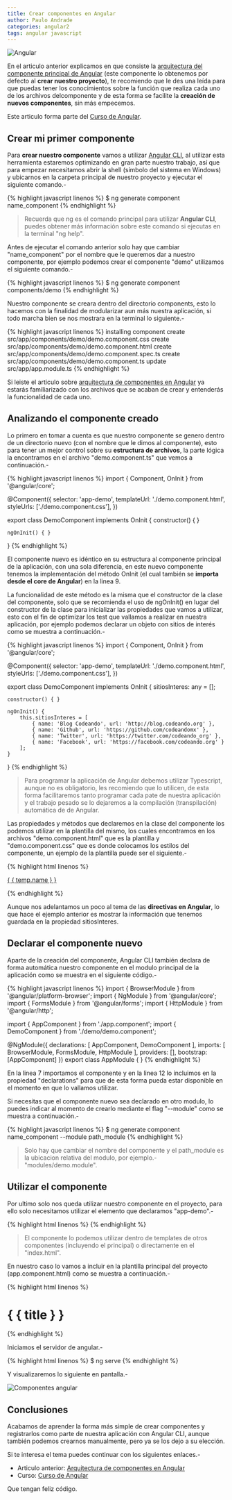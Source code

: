 ```yaml
---
title: Crear componentes en Angular
author: Paulo Andrade
categories: angular2
tags: angular javascript
---
```


![Angular](/img/angular2.jpg)

En el articulo anterior explicamos en que consiste la [arquitectura del componente principal de Angular](/articulos/arquitectura-de-componentes-en-angular.html) (este componente lo obtenemos por defecto al **crear nuestro proyecto**), te recomiendo que le des una leída para que puedas tener los conocimientos sobre la función que realiza cada uno de los archivos delcomponente y de esta forma se facilite la **creación de nuevos componentes**, sin más empecemos.

<div class="redes-background">
Este articulo forma parte del <a href="https://github.com/Codeandomx/curso-de-introduccion-a-angular" target="_blank">Curso de Angular</a>.
</div>

## Crear mi primer componente

Para **crear nuestro componente** vamos a utilizar [Angular CLI](/articulos/mi-primera-app-con-angular-y-angular-cli.html), al utilizar esta herramienta estaremos optimizando en gran parte nuestro trabajo, así que para empezar necesitamos abrir la shell (símbolo del sistema en Windows) y ubicarnos en la carpeta principal de nuestro proyecto y ejecutar el siguiente comando.-

{% highlight javascript linenos %}
$ ng generate component name_component
{% endhighlight %}

> Recuerda que ng es el comando principal para utilizar **Angular CLI**, puedes obtener más información sobre este comando si ejecutas en la terminal "ng help".

Antes de ejecutar el comando anterior solo hay que cambiar "name_component" por el nombre que le queremos dar a nuestro componente, por ejemplo podemos crear el componente "demo" utilizamos el siguiente comando.-

{% highlight javascript linenos %}
$ ng generate component components/demo
{% endhighlight %}

Nuestro componente se creara dentro del directorio components, esto lo hacemos con la finalidad de modularizar aun más nuestra aplicación, si todo marcha bien se nos mostrara en la terminal lo siguiente.-

{% highlight javascript linenos %}
installing component
    create src/app/components/demo/demo.component.css
    create src/app/components/demo/demo.component.html
    create src/app/components/demo/demo.component.spec.ts
    create src/app/components/demo/demo.component.ts
    update src/app/app.module.ts
{% endhighlight %}

Si leiste el articulo sobre [arquitectura de componentes en Angular](/articulos/arquitectura-de-componentes-en-angular.html) ya estarás familiarizado con los archivos que se acaban de crear y entenderás la funcionalidad de cada uno.

## Analizando el componente creado

Lo primero en tomar a cuenta es que nuestro componente se genero dentro de un directorio nuevo (con el nombre que le dimos al componente), esto para tener un mejor control sobre su **estructura de archivos**, la parte lógica la encontramos en el archivo "demo.component.ts" que vemos a continuación.-

{% highlight javascript linenos %}
import { Component, OnInit } from '@angular/core';

@Component({
    selector: 'app-demo',
    templateUrl: './demo.component.html',
    styleUrls: ['./demo.component.css'],
})

export class DemoComponent implements OnInit
{
    constructor() { }

    ngOnInit() { }
}
{% endhighlight %}

El componente nuevo es idéntico en su estructura al componente principal de la aplicación, con una sola diferencia, en este nuevo componente tenemos la implementación del método OnInit (el cual también se **importa desde el core de Angular**) en la linea 9.

La funcionalidad de este método es la misma que el constructor de la clase del componente, solo que se recomienda el uso de ngOnInit() en lugar del constructor de la clase para inicializar las propiedades que vamos a utilizar, esto con el fin de optimizar los test que vallamos a realizar en nuestra aplicación, por ejemplo podemos declarar un objeto con sitios de interés como se muestra a continuación.-

{% highlight javascript linenos %}
import { Component, OnInit } from '@angular/core';

@Component({
    selector: 'app-demo',
    templateUrl: './demo.component.html',
    styleUrls: ['./demo.component.css'],
})

export class DemoComponent implements OnInit
{
    sitiosInteres: any = [];

    constructor() { }

    ngOnInit() {
        this.sitiosInteres = [
            { name: 'Blog Codeando', url: 'http://blog.codeando.org' },
            { name: 'Github', url: 'https://github.com/codeandomx' },
            { name: 'Twitter', url: 'https://twitter.com/codeando_org' },
            { name: 'Facebook', url: 'https://facebook.com/codeando.org' }
        ];
    }
}
{% endhighlight %}

> Para programar la aplicación de Angular debemos utilizar Typescript, aunque no es obligatorio, les recomiendo que lo utilicen, de esta forma facilitaremos tanto programar cada pate de nuestra aplicación y el trabajo pesado se lo dejaremos a la compilación (transpilación) automática de de Angular.

Las propiedades y métodos que declaremos en la clase del componente los podemos utilizar en la plantilla del mismo, los cuales encontramos en los archivos "demo.component.html" que es la plantilla y "demo.component.css" que es donde colocamos los estilos del componente, un ejemplo de la plantilla puede ser el siguiente.-

{% highlight html linenos %}
<div *ngFor="let temp of sitiosInteres">
    <p><a href="{ { temp.url } }">{ { temp.name } }</a></p>
</div>
{% endhighlight %}

Aunque nos adelantamos un poco al tema de las **directivas en Angular**, lo que hace el ejemplo anterior es mostrar la información que tenemos guardada en la propiedad sitiosInteres.

## Declarar el componente nuevo

Aparte de la creación del componente, Angular CLI también declara de forma automática nuestro componente en el modulo principal de la aplicación como se muestra en el siguiente código.-

{% highlight javascript linenos %}
import { BrowserModule } from '@angular/platform-browser';
import { NgModule } from '@angular/core';
import { FormsModule } from '@angular/forms';
import { HttpModule } from '@angular/http';

import { AppComponent } from './app.component';
import { DemoComponent } from './demo/demo.component';

@NgModule({
    declarations: [
        AppComponent,
        DemoComponent
    ],
    imports: [
        BrowserModule,
        FormsModule,
        HttpModule
    ],
    providers: [],
    bootstrap: [AppComponent]
})
export class AppModule { }
{% endhighlight %}

En la linea 7 importamos el componente y en la linea 12 lo incluimos en la propiedad "declarations" para que de esta forma pueda estar disponible en el momento en que lo vallamos utilizar.

Si necesitas que el componente nuevo sea declarado en otro modulo, lo puedes indicar al momento de crearlo mediante el flag "--module" como se muestra a continuación.-

{% highlight javascript linenos %}
$ ng generate component name_component --module path_module
{% endhighlight %}

> Solo hay que cambiar el nombre del componente y el path_module es la ubicacion relativa del modulo, por ejemplo.- "modules/demo.module".

## Utilizar el componente

Por ultimo solo nos queda utilizar nuestro componente en el proyecto, para ello solo necesitamos utilizar el elemento que declaramos "app-demo".-

{% highlight html linenos %}
<app-code></app-code>
{% endhighlight %}

> El componente lo podemos utilizar dentro de templates de otros componentes (incluyendo el principal) o directamente en el "index.html".

En nuestro caso lo vamos a incluir en la plantilla principal del proyecto (app.component.html) como se muestra a continuación.-

{% highlight html linenos %}
<h1>
{ {  title  } }
</h1>
<app-code></app-code>
{% endhighlight %}

Iniciamos el servidor de angular.-

{% highlight html linenos %}
$ ng serve
{% endhighlight %}

Y visualizaremos lo siguiente en pantalla.-

![Componentes angular](/img/component1.jpg)

## Conclusiones

Acabamos de aprender la forma más simple de crear componentes y registrarlos como parte de nuestra aplicación con Angular CLI, aunque también podemos crearnos manualmente, pero ya se los dejo a su elección.

Si te interesa el tema puedes continuar con los siguientes enlaces.-

* Articulo anterior: [Arquitectura de componentes en Angular](http://blog.codeando.org/articulos/arquitectura-de-componentes-en-angular.html)
* Curso: [Curso de Angular](https://github.com/Codeandomx/curso-de-introduccion-a-angular)

Que tengan feliz código.